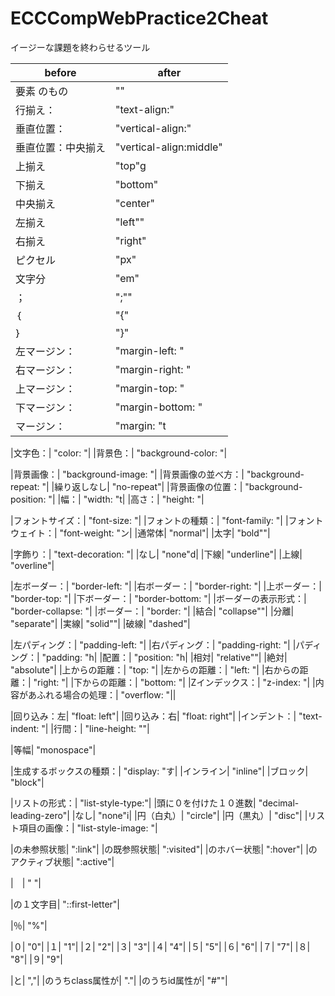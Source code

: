 # ECCCompWebPractice2Cheat

イージーな課題を終わらせるツール

|before|after |
|---|---|
|要素 のもの| ""|
|行揃え：| "text-align:"|
|垂直位置：| "vertical-align:"|
|垂直位置：中央揃え| "vertical-align:middle"|
|上揃え| "top"g|
|下揃え| "bottom"|
|中央揃え| "center"|
|左揃え| "left""|
|右揃え| "right"|
|ピクセル| "px"|
|文字分| "em"|
|；| ";""|
|｛| "{"|
|｝| "}"|
|左マージン：| "margin-left: "|
|右マージン：| "margin-right: "|
|上マージン：| "margin-top: "|
|下マージン：| "margin-bottom: "|
|マージン：| "margin: "t|

|文字色：| "color: "|
|背景色：| "background-color: "|

|背景画像：| "background-image: "|
|背景画像の並べ方：| "background-repeat: "|
|繰り返しなし| "no-repeat"|
|背景画像の位置：| "background-position: "|
|幅：| "width: "t|
|高さ：| "height: "|

|フォントサイズ：| "font-size: "|
|フォントの種類：| "font-family: "|
|フォントウェイト：| "font-weight: "ン|
|通常体| "normal"|
|太字| "bold""|

|字飾り：| "text-decoration: "|
|なし| "none"d|
|下線| "underline"|
|上線| "overline"|

|左ボーダー：| "border-left: "|
|右ボーダー：| "border-right: "|
|上ボーダー：| "border-top: "|
|下ボーダー：| "border-bottom: "|
|ボーダーの表示形式：| "border-collapse: "|
|ボーダー：| "border: "|
|結合| "collapse""|
|分離| "separate"|
|実線| "solid""|
|破線| "dashed"|

|左パディング：| "padding-left: "|
|右パディング：| "padding-right: "|
|パディング：| "padding: "h|
|配置：| "position: "h|
|相対| "relative""|
|絶対| "absolute"|
|上からの距離：| "top: "|
|左からの距離：| "left: "|
|右からの距離：| "right: "|
|下からの距離：| "bottom: "|
|Zインデックス：| "z-index: "|
|内容があふれる場合の処理：| "overflow: "||

|回り込み：左| "float: left"|
|回り込み：右| "float: right"|
|インデント：| "text-indent: "|
|行間：| "line-height: ""|

|等幅| "monospace"|

|生成するボックスの種類：| "display: "す|
|インライン| "inline"|
|ブロック| "block"|

|リストの形式：| "list-style-type:"|
|頭に０を付けた１０進数| "decimal-leading-zero"|
|なし| "none"i|
|円（白丸）| "circle"|
|円（黒丸）| "disc"|
|リスト項目の画像：| "list-style-image: "|

|の未参照状態| ":link"|
|の既参照状態| ":visited"|
|のホバー状態| ":hover"|
|のアクティブ状態| ":active"|


|　| " "|

|の１文字目| "::first-letter"|

|％| "%"|

|０| "0"|
|１| "1"|
|２| "2"|
|３| "3"|
|４| "4"|
|５| "5"|
|６| "6"|
|７| "7"|
|８| "8"|
|９| "9"|

|と| ","|
|のうちclass属性が| "."|
|のうちid属性が| "#""|

